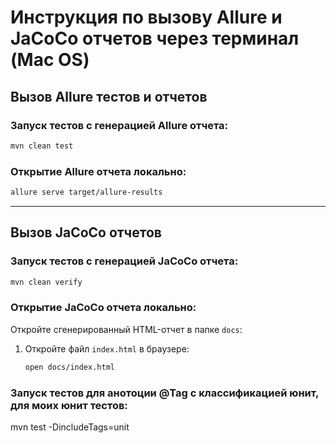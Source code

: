 # Инструкция по вызову Allure и JaCoCo отчетов через терминал (Mac OS)

## Вызов Allure тестов и отчетов

### Запуск тестов с генерацией Allure отчета:
```bash
mvn clean test
```

### Открытие Allure отчета локально:
```bash
allure serve target/allure-results
```

---

## Вызов JaCoCo отчетов

### Запуск тестов с генерацией JaCoCo отчета:
```bash
mvn clean verify
```

### Открытие JaCoCo отчета локально:
Откройте сгенерированный HTML-отчет в папке `docs`:

1. Откройте файл `index.html` в браузере:
   ```bash
   open docs/index.html
   ```

### Запуск тестов для анотоции @Tag с классификацией юнит, для моих юнит тестов:
mvn test -DincludeTags=unit  
